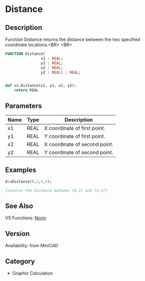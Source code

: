 # Distance

## Description
Function Distance returns the distance between the two specified coordinate locations.&lt;BR&gt;
&lt;BR&gt;


```pascal
FUNCTION Distance(
				x1 : REAL;
				y1 : REAL;
				x2 : REAL;
				y2 : REAL) : REAL;
```

```python

def vs.Distance(x1, y1, x2, y2):
    return REAL
```

## Parameters
|Name|Type|Description|
|---|---|---|
|x1|REAL|X coordinate of first point.|
|y1|REAL|Y coordinate of first point.|
|x2|REAL|X coordinate of second point.|
|y2|REAL|Y coordinate of second point.|

## Examples
```pascal
d:=Distance(0,2,4,5);

{returns the distance between (0,2) and (4,5)}
```

## See Also
VS Functions:
[Norm](Norm.md)

## Version
Availability: from MiniCAD
## Category
* Graphic Calculation

